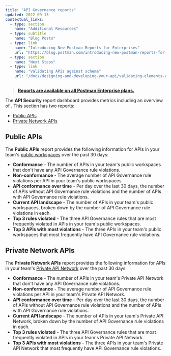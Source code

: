 ```yaml
---
title: "API Governance reports"
updated: 2022-09-15
contextual_links:
  - type: section
    name: "Additional Resources"
  - type: subtitle
    name: "Blog Posts"
  - type: link
    name: "Introducing New Postman Reports for Enterprises"
    url: "https://blog.postman.com/introducing-new-postman-reports-for-enterprises/"
  - type: section
    name: "Next Steps"
  - type: link
    name: "Validating APIs against schema"
    url: "/docs/designing-and-developing-your-api/validating-elements-against-schema/"
---
```


> [**Reports are available on all Postman Enterprise plans.**](https://www.postman.com/pricing)

The **API Security** report dashboard provides metrics including an overview of <!-- TODO: fill this in -->. This section has two reports:

* [Public APIs](#public-apis)
* [Private Network APIs](#private-network-apis)

## Public APIs

The **Public APIs** report provides the following information for APIs in your team's [public workspaces](/docs/collaborating-in-postman/using-workspaces/public-workspaces/) over the past 30 days:

* **Conformance** - The number of APIs in your team's public workspaces that don't have any API Governance rule violations.
* **Non-conformance** - The average number of API Governance rule violations per API in your team's public workspaces.
* **API conformance over time** - Per day over the last 30 days, the number of APIs without API Governance rule violations and the number of APIs with API Governance rule violations.
* **Current API landscape** - The number of APIs in your team's public workspaces, broken down by the number of API Governance rule violations in each.
* **Top 3 rules violated** - The three API Governance rules that are most frequently violated in APIs in your team's public workspaces.
* **Top 3 APIs with most violations** - The three APIs in your team's public workspaces that most frequently have API Governance rule violations.

## Private Network APIs

The **Private Network APIs** report provides the following information for APIs in your team's [Private API Network](/docs/collaborating-in-postman/adding-private-network/) over the past 30 days:

* **Conformance** - The number of APIs in your team's Private API Network that don't have any API Governance rule violations.
* **Non-conformance** - The average number of API Governance rule violations per API in your team's Private API Network.
* **API conformance over time** - Per day over the last 30 days, the number of APIs without API Governance rule violations and the number of APIs with API Governance rule violations.
* **Current API landscape** - The number of APIs in your team's Private API Network, broken down by the number of API Governance rule violations in each.
* **Top 3 rules violated** - The three API Governance rules that are most frequently violated in APIs in your team's Private API Network.
* **Top 3 APIs with most violations** - The three APIs in your team's Private API Network that most frequently have API Governance rule violations.
